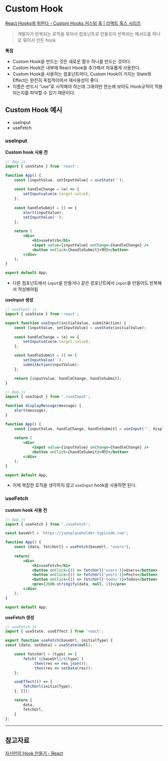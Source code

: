 # Custom Hook

[React Hooks에 취한다 - Custom Hooks 커스텀 훅 | 리액트 훅스 시리즈](https://www.youtube.com/watch?v=S6POUU2-tr8&list=PLkfxusmKmLsNDGmER2tmrslpPOTfKhE7j&index=112&t=6s)

> 개발자가 반복되는 로직을 묶어서 컴포넌트로 만들듯이 반복되는 메서드를 하나로 묶어서 만든 hook
> 

**특징**

- Custom Hook을 만드는 것은 새로운 함수 하나를 만드는 것이다.
- Custom Hook은 내부에 React Hook을 추가해서 자유롭게 사용한다.
- Custom Hook을 사용하는 컴포넌트마다, Custom Hook이 가지는 State와 Effect는 완전히 독립적이여서 재사용성이 좋다.
- 이름은 반드시 “use”로 시작해야 하는데 그래야만 한눈에 보아도 Hook규칙이 적용되는지를 파악할 수 있기 때문이다.

## Custom Hook 예시

- useInput
- useFetch

### useInput

**Custom hook 사용 전**

```jsx
// App.js
import { useState } from 'react';

function App() {
	const [inputValue, setInputValue] = useState('');
	
	const handleChange = (e) => {
		setInputvalue(e.target.value);
	};
	
	const handleSubmit = () => {
		alert(inputValue);
		setInputValue('');
	};
	
	return (
		<div>
			<h1>useFetch</h1>
			<input value={inputValue} onChange={handleChange} />
			<button onClick={handleSubmit}>확인</button>
		</div>
	);
}

export default App;
```

- 다른 컴포넌트에서 `input`을 만들거나 같은 컴포넌트에서 `input`을 만들어도 반복해서 작성해야됨

**useInput 생성**

```jsx
// useInput.js
import { useState } from 'react';

export function useInput(initialValue, submitAction) {
	const [inputValue, setInputValue] = useState(initialValue);
	
	const handleChange = (e) => {
		setInputvalue(e.target.value);
	};

	const handleSubmit = () => {
		setInputValue('');
		submitAction(inputValue);
	};

	return [inputValue, handleChange, handleSubmit];
}
```

```jsx
// App.js
import { useInput } from './useInput';

function displayMessage(message) {
	alert(message);
}

function App() {
	const [inputValue, handleChange, handleSubmit] = useInput('', displayMessage);
	
	return (
		<div>
			<input value={inputValue} onChange={handleChange} />
			<button onClick={handleSubmit}>확인</button>
		</div>
	);
}

export default App;
```

- 이제 복잡한 로직을 생각하지 않고 `useInput` hook을 사용하면 된다.

### useFetch

**custom hook 사용 전**

```jsx
// App.js
import { useFetch } from './useFetch';

const baseUrl = 'https://jsonplaceholder.typicode.com';

function App() {
	const {data, fetchUrl} = useFetch(baseUrl, "users");
	
	return(
		<div>
			<h1>useFetch</h1>
			<button onClick={() => fetchUrl('users')}>Users</button>
			<button onClick={() => fetchUrl('posts')}>Posts</button>
			<button onClick={() => fetchUrl('todos')}>Todos</button>
			<pre>{JSON.stringify(data, null, 2)}</pre>
		</div>
	);
}

export default App;
```

**useFetch 생성**

```jsx
// useFetch.js
import { useState, useEffect } from 'react';

export function useFetch(baseUrl, initialType) {
const [data, setData] = useState(null);

	const fetchUrl = (type) => {
		fetch(`${baseUrl}/${type}`)
			.then(res => res.json());
			.then(res => setData(res));
	};

	useEffect(() => {
		fetchUrl(initialType);
	}, []);

	return {
		data,
		fetchUrl,
	}
};
```

---

## 참고자료

[자신만의 Hook 만들기 - React](https://ko.reactjs.org/docs/hooks-custom.html)